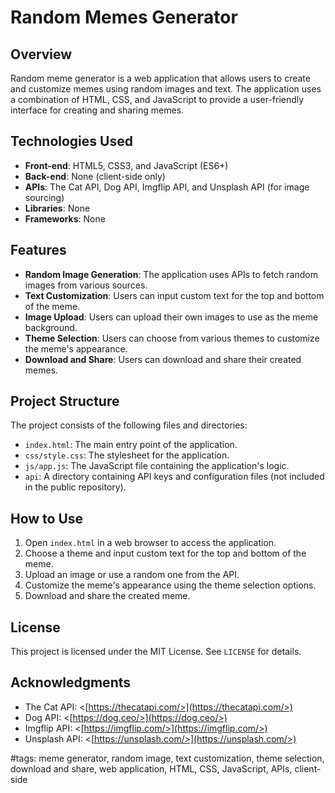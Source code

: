 # Random Memes Generator

## Overview

Random meme generator is a web application that allows users to create and customize memes using random images and text. The application uses a combination of HTML, CSS, and JavaScript to provide a user-friendly interface for creating and sharing memes.

## Technologies Used

* **Front-end**: HTML5, CSS3, and JavaScript (ES6+)
* **Back-end**: None (client-side only)
* **APIs**: The Cat API, Dog API, Imgflip API, and Unsplash API (for image sourcing)
* **Libraries**: None
* **Frameworks**: None

## Features

* **Random Image Generation**: The application uses APIs to fetch random images from various sources.
* **Text Customization**: Users can input custom text for the top and bottom of the meme.
* **Image Upload**: Users can upload their own images to use as the meme background.
* **Theme Selection**: Users can choose from various themes to customize the meme's appearance.
* **Download and Share**: Users can download and share their created memes.

## Project Structure

The project consists of the following files and directories:

* `index.html`: The main entry point of the application.
* `css/style.css`: The stylesheet for the application.
* `js/app.js`: The JavaScript file containing the application's logic.
* `api`: A directory containing API keys and configuration files (not included in the public repository).

## How to Use

1. Open `index.html` in a web browser to access the application.
2. Choose a theme and input custom text for the top and bottom of the meme.
3. Upload an image or use a random one from the API.
4. Customize the meme's appearance using the theme selection options.
5. Download and share the created meme.

## License

This project is licensed under the MIT License. See `LICENSE` for details.

## Acknowledgments

* The Cat API: <[https://thecatapi.com/>](https://thecatapi.com/>)
* Dog API: <[https://dog.ceo/>](https://dog.ceo/>)
* Imgflip API: <[https://imgflip.com/>](https://imgflip.com/>)
* Unsplash API: <[https://unsplash.com/>](https://unsplash.com/>)

#tags: meme generator, random image, text customization, theme selection, download and share, web application, HTML, CSS, JavaScript, APIs, client-side
